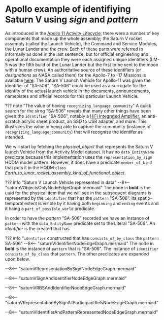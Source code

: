 # Apollo example of identifiying Saturn V using *sign* and *pattern*

As introduced in the [Apollo 11 Activity Lifecycle](../activity/activityEagle.md), there were a number of key components that made up the whole assembly; the Saturn V rocket assembly (called the Launch Vehicle), the Command and Service Modules, the Lunar Lander and the crew.  Each of these parts were referred to informally as done in the last sentence, but for official engineering and operational documentation they were each assigned unique identifiers (LM-5 was the fifth build of the Lunar Lander but the first to be sent to the moon with a human crew).  An authoritative source of these identifiers (or *designations* as NASA called them) for the Apollo-7 to -17 Missions is available [here](https://history.nasa.gov/SP-4029/Apollo_18-10_Designations.htm).  The Saturn V Launch Vehicle for Apollo-11 was given the identifier of "SA-506".  "SA-506" could be used as a surrogate for the identity of the actual launch vehicle in the documents, announcements, nameplates and official records for this particular Launch Vehicle.

??? note "The value of having `recognizing_language_community`"
    A quick search for the sirng "SA-506" reveals that many other things have been given the `idrntifier` "SA-506", notably a [HiFi Integrated Amplifier](https://www.hifiengine.com/manual_library/pioneer/sa-506.shtml), an anti-scratch acrylic sheet product, an SSD to USB adapter, and more.  This illustrates the value in being able to capture the community (instance of `recognizing_language_community`) that will recognise the identifer as intended.

We will start by fetching the *physical_object* that represents the Saturn V launch Vehicle from the Activity Model dataset.  It has no `data_EntityName` predicate because this implementation uses the `representation_by_sign` HQDM model pattern.  However, it does have a predicate `member_of_kind` that puts it in the HQDM `class` *Earth_to_lunar_rocket_assembly_kind_of_functional_object*.

??? info "Saturn V Launch Vehicle represented in data"
    --8<-- "saturnVObjectsOnlyNodeEdgeGraph.mermaid"
    The node in **bold** is the uuid for the physical item that we will see in the subsequent diagrams is represented by the `identifier` that has the `pattern` "SA-506".  Its spatio-temporal extent is visible by it having both `beginning` and `ending` events and it haing a `part_of_possible_world` predicate.

In order to have the *pattern* "SA-506" recorded we have an instance of `pattern` with the `data_EntityName` predicate set to the Literal "SA-506".  An *identifier* is the created that has 

??? info "`identifier` constructed that has `consists_of_by_class` the `pattern` SA-506"
    --8<-- "saturnVIdentifierNodeEdgeGraph.mermaid"
    The node in **bold** is the instance of `pattern` that is "SA-506".  The instance of `identifier` `consists_of_by_class` that `pattern`.  The other predicates are expanded upon below.


--8<-- "saturnVRepresentationBySignNodeEdgeGraph.mermaid"

--8<-- "saturnVSignAndIdentifierNodeEdgeGraph.mermaid"

--8<-- "saturnVRBSAndIdentifierNodeEdgeGraph.mermaid"

--8<-- "saturnVRepresentationBySignAllParticipantRelsNodeEdgeGraph.mermaid"

--8<-- "saturnVIdentifierAndPatternRepresentedNodeEdgeGraph.mermaid"

